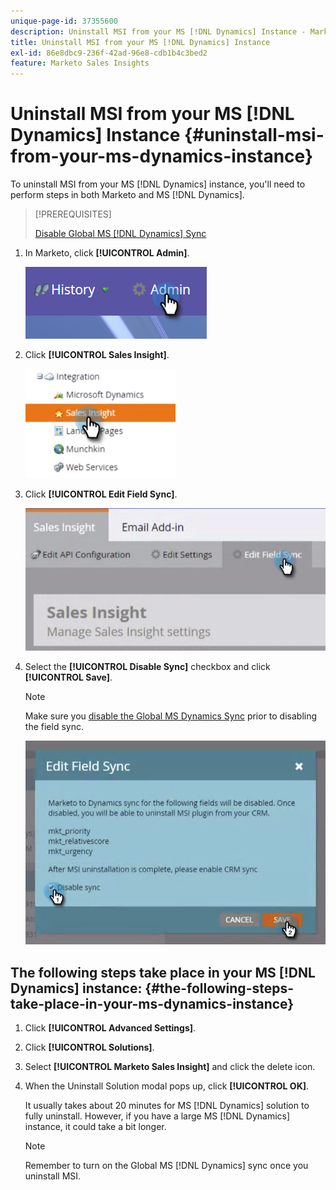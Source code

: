 ```yaml
---
unique-page-id: 37355600
description: Uninstall MSI from your MS [!DNL Dynamics] Instance - Marketo Docs - Product Documentation
title: Uninstall MSI from your MS [!DNL Dynamics] Instance
exl-id: 86e8dbc9-236f-42ad-96e8-cdb1b4c3bed2
feature: Marketo Sales Insights
---
```

# Uninstall MSI from your MS [!DNL Dynamics] Instance {#uninstall-msi-from-your-ms-dynamics-instance}

To uninstall MSI from your MS [!DNL Dynamics] instance, you'll need to perform steps in both Marketo and MS [!DNL Dynamics].

>[!PREREQUISITES]
>
>[Disable Global MS [!DNL Dynamics] Sync](/help/marketo/product-docs/marketo-sales-insight/msi-for-microsoft-dynamics/uninstalling/disable-global-ms-dynamics-sync.md)

1. In Marketo, click **[!UICONTROL Admin]**.

   ![](assets/one-1.png)

1. Click **[!UICONTROL Sales Insight]**.

   ![](assets/six.png)

1. Click **[!UICONTROL Edit Field Sync]**.

   ![](assets/seven.png)

1. Select the **[!UICONTROL Disable Sync]** checkbox and click **[!UICONTROL Save]**.

   >[!NOTE]
   >
   >Make sure you [disable the Global MS Dynamics Sync](/help/marketo/product-docs/marketo-sales-insight/msi-for-microsoft-dynamics/uninstalling/disable-global-ms-dynamics-sync.md) prior to disabling the field sync.

   ![](assets/eight.png)

## The following steps take place in your MS [!DNL Dynamics] instance: {#the-following-steps-take-place-in-your-ms-dynamics-instance}

1. Click **[!UICONTROL Advanced Settings]**.

1. Click **[!UICONTROL Solutions]**.

1. Select **[!UICONTROL Marketo Sales Insight]** and click the delete icon.

1. When the Uninstall Solution modal pops up, click **[!UICONTROL OK]**.

   It usually takes about 20 minutes for MS [!DNL Dynamics] solution to fully uninstall. However, if you have a large MS [!DNL Dynamics] instance, it could take a bit longer.

   >[!NOTE]
   >
   >Remember to turn on the Global MS [!DNL Dynamics] sync once you uninstall MSI.
